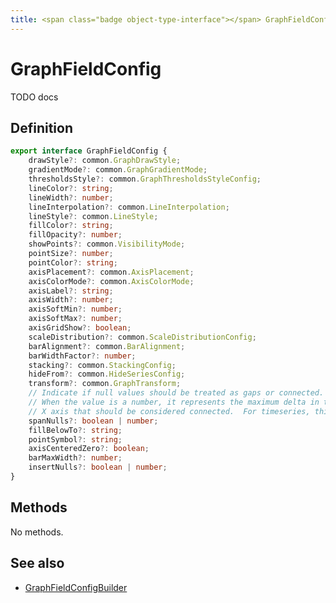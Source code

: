 ```yaml
---
title: <span class="badge object-type-interface"></span> GraphFieldConfig
---
```

# <span class="badge object-type-interface"></span> GraphFieldConfig

TODO docs

## Definition

```typescript
export interface GraphFieldConfig {
	drawStyle?: common.GraphDrawStyle;
	gradientMode?: common.GraphGradientMode;
	thresholdsStyle?: common.GraphThresholdsStyleConfig;
	lineColor?: string;
	lineWidth?: number;
	lineInterpolation?: common.LineInterpolation;
	lineStyle?: common.LineStyle;
	fillColor?: string;
	fillOpacity?: number;
	showPoints?: common.VisibilityMode;
	pointSize?: number;
	pointColor?: string;
	axisPlacement?: common.AxisPlacement;
	axisColorMode?: common.AxisColorMode;
	axisLabel?: string;
	axisWidth?: number;
	axisSoftMin?: number;
	axisSoftMax?: number;
	axisGridShow?: boolean;
	scaleDistribution?: common.ScaleDistributionConfig;
	barAlignment?: common.BarAlignment;
	barWidthFactor?: number;
	stacking?: common.StackingConfig;
	hideFrom?: common.HideSeriesConfig;
	transform?: common.GraphTransform;
	// Indicate if null values should be treated as gaps or connected.
	// When the value is a number, it represents the maximum delta in the
	// X axis that should be considered connected.  For timeseries, this is milliseconds
	spanNulls?: boolean | number;
	fillBelowTo?: string;
	pointSymbol?: string;
	axisCenteredZero?: boolean;
	barMaxWidth?: number;
	insertNulls?: boolean | number;
}

```
## Methods

No methods.
## See also

 * <span class="badge builder"></span> [GraphFieldConfigBuilder](./builder-GraphFieldConfigBuilder.md)
